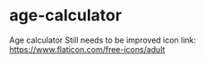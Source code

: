 # age-calculator
 Age calculator
Still needs to be improved 
icon link: https://www.flaticon.com/free-icons/adult
